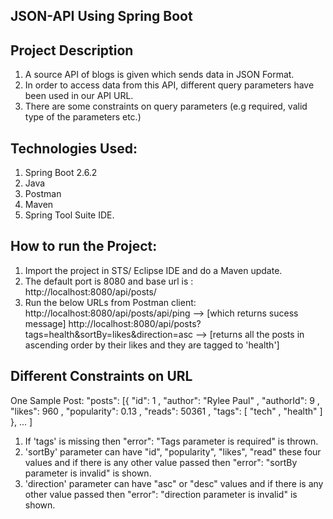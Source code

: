 ## JSON-API Using Spring Boot

## Project Description
1. A source API of blogs is given which sends data in JSON Format. 
2. In order to access data from this API, different query parameters have been used in our API URL. 
3. There are some constraints on query parameters (e.g required, valid type of the parameters etc.)

## Technologies Used:
1. Spring Boot 2.6.2
2. Java
3. Postman
5. Maven
6. Spring Tool Suite IDE. 

## How to run the Project:
1. Import the project in STS/ Eclipse IDE and do a Maven update. 
2. The default port is 8080 and base url is : http://localhost:8080/api/posts/
3.  Run the below URLs from Postman client: 
    http://localhost:8080/api/posts/api/ping --> [which returns sucess message]
    http://localhost:8080/api/posts?tags=health&sortBy=likes&direction=asc --> [returns all the posts in ascending order by their likes and they are tagged to 'health']
 
## Different Constraints on URL

One Sample Post:
  "posts": [{
  "id": 1 ,
  "author": "Rylee Paul" ,
  "authorId": 9 ,
  "likes": 960 ,
  "popularity": 0.13 ,
  "reads": 50361 ,
  "tags": [ "tech" , "health" ]
  },
  ...
  ]
1. If 'tags' is missing then "error": "Tags parameter is required" is thrown. 
2. 'sortBy' parameter can have "id", "popularity", "likes", "read" these four values and if there is any other value passed then "error": "sortBy parameter is invalid" is shown. 
3. 'direction' parameter can have "asc" or "desc" values and if there is any other value passed then "error": "direction parameter is invalid" is shown.
 
